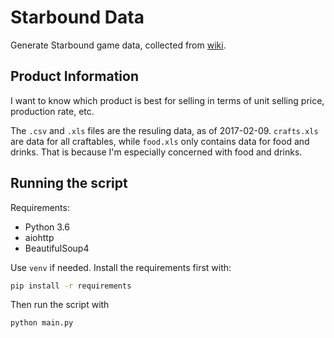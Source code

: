 # Starbound Data

Generate Starbound game data, collected from [wiki](http://starbounder.org).

## Product Information

I want to know which product is best for selling in terms of unit selling price, production rate, etc.

The `.csv` and `.xls` files are the resuling data, as of 2017-02-09. `crafts.xls` are data for all craftables, while `food.xls` only contains data for food and drinks. That is because I'm especially concerned with food and drinks.

## Running the script

Requirements:

- Python 3.6
- aiohttp
- BeautifulSoup4

Use `venv` if needed. Install the requirements first with:

```bash
pip install -r requirements
```

Then run the script with

```bash
python main.py
```
